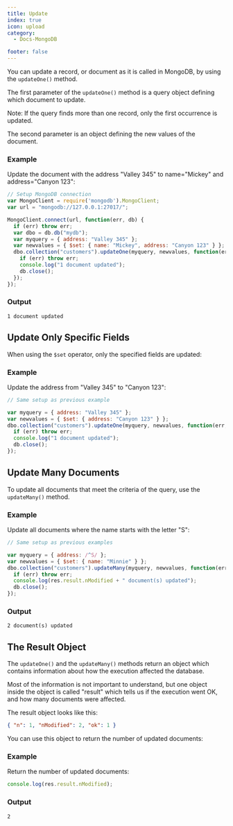 ```yaml
---
title: Update
index: true
icon: upload
category:
  - Docs-MongoDB

footer: false
---
```


You can update a record, or document as it is called in MongoDB, by using the `updateOne()` method.

The first parameter of the `updateOne()` method is a query object defining which document to update.

Note: If the query finds more than one record, only the first occurrence is updated.

The second parameter is an object defining the new values of the document.

### Example

Update the document with the address "Valley 345" to name="Mickey" and address="Canyon 123":

```javascript
// Setup MongoDB connection
var MongoClient = require('mongodb').MongoClient;
var url = "mongodb://127.0.0.1:27017/";

MongoClient.connect(url, function(err, db) {
  if (err) throw err;
  var dbo = db.db("mydb");
  var myquery = { address: "Valley 345" };
  var newvalues = { $set: { name: "Mickey", address: "Canyon 123" } };
  dbo.collection("customers").updateOne(myquery, newvalues, function(err, res) {
    if (err) throw err;
    console.log("1 document updated");
    db.close();
  });
});
```

### Output

```
1 document updated
```

## Update Only Specific Fields

When using the `$set` operator, only the specified fields are updated:

### Example

Update the address from "Valley 345" to "Canyon 123":

```javascript
// Same setup as previous example

var myquery = { address: "Valley 345" };
var newvalues = { $set: { address: "Canyon 123" } };
dbo.collection("customers").updateOne(myquery, newvalues, function(err, res) {
  if (err) throw err;
  console.log("1 document updated");
  db.close();
});
```

## Update Many Documents

To update all documents that meet the criteria of the query, use the `updateMany()` method.

### Example

Update all documents where the name starts with the letter "S":

```javascript
// Same setup as previous examples

var myquery = { address: /^S/ };
var newvalues = { $set: { name: "Minnie" } };
dbo.collection("customers").updateMany(myquery, newvalues, function(err, res) {
  if (err) throw err;
  console.log(res.result.nModified + " document(s) updated");
  db.close();
});
```

### Output

```
2 document(s) updated
```

## The Result Object

The `updateOne()` and the `updateMany()` methods return an object which contains information about how the execution affected the database.

Most of the information is not important to understand, but one object inside the object is called "result" which tells us if the execution went OK, and how many documents were affected.

The result object looks like this:

```json
{ "n": 1, "nModified": 2, "ok": 1 }
```

You can use this object to return the number of updated documents:

### Example

Return the number of updated documents:

```javascript
console.log(res.result.nModified);
```

### Output

```
2
```